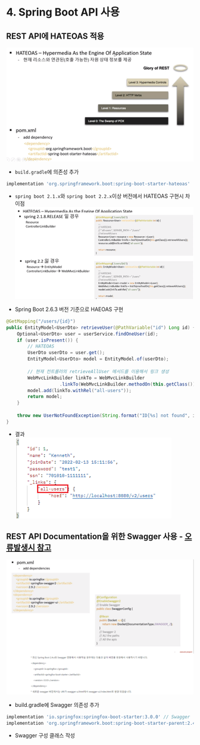 # 4. Spring Boot API 사용  
## REST API에 HATEOAS 적용
![.](./img/1.png)  

- `build.gradle`에 의존성 추가

```gradle
implementation 'org.springframework.boot:spring-boot-starter-hateoas'
```

- `spring boot 2.1.x`와 `spring boot 2.2.x`이상 버전에서 HATEOAS 구현시 차이점
![.](./img/2.png)  

- Spring Boot 2.6.3 버전 기준으로 HAEOAS 구현
```java
@GetMapping("/users/{id}")
public EntityModel<UserDto> retrieveUser(@PathVariable("id") Long id) {
    Optional<UserDto> user = userService.findOneUser(id);
    if (user.isPresent()) {
        // HATEOAS
        UserDto userDto = user.get();
        EntityModel<UserDto> model = EntityModel.of(userDto);

        // 현재 컨트롤러의 retrieveAllUser 메서드를 이용해서 링크 생성
        WebMvcLinkBuilder linkTo = WebMvcLinkBuilder
                    .linkTo(WebMvcLinkBuilder.methodOn(this.getClass()).retrieveAllUsers());
        model.add(linkTo.withRel("all-users"));
        return model;
    }

    throw new UserNotFoundException(String.format("ID[%s] not found", id));
}
```

- 결과  
![.](./img/3.png)  

## REST API Documentation을 위한 Swagger 사용 - [오류발생시 참고](https://www.baeldung.com/swagger-2-documentation-for-spring-rest-api)
![.](./img/4.png)  

- build.gradle에 Swagger 의존성 추가
```gradle
implementation 'io.springfox:springfox-boot-starter:3.0.0' // Swagger
implementation 'org.springframework.boot:spring-boot-starter-parent:2.4.0' //Swagger
```

- Swagger 구성 클래스 작성

